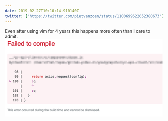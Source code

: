 ```yaml
---
date: 2019-02-27T10:10:14.910140Z
twitter: ["https://twitter.com/pietvanzoen/status/1100699622052380673"]
---
```

Even after using vim for 4 years this happens more often than I care to admit. ![](/media/exiting-vim.png)
